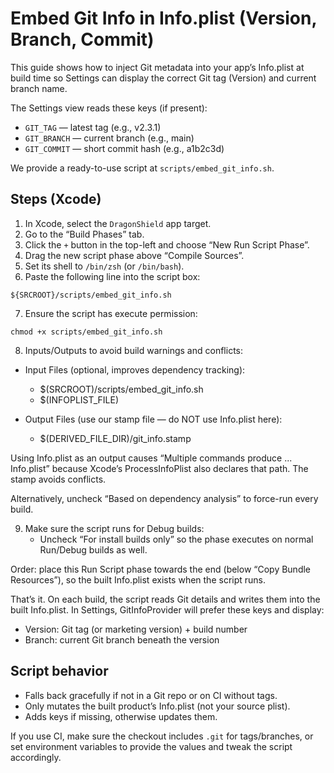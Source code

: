  # Embed Git Info in Info.plist (Version, Branch, Commit)
 
 This guide shows how to inject Git metadata into your app’s Info.plist at build time so Settings can display the correct Git tag (Version) and current branch name.
 
 The Settings view reads these keys (if present):
 - `GIT_TAG` — latest tag (e.g., v2.3.1)
 - `GIT_BRANCH` — current branch (e.g., main)
 - `GIT_COMMIT` — short commit hash (e.g., a1b2c3d)
 
 We provide a ready-to-use script at `scripts/embed_git_info.sh`.
 
 ## Steps (Xcode)
 
 1) In Xcode, select the `DragonShield` app target.
 2) Go to the “Build Phases” tab.
 3) Click the `+` button in the top-left and choose “New Run Script Phase”.
 4) Drag the new script phase above “Compile Sources”.
5) Set its shell to `/bin/zsh` (or `/bin/bash`).
6) Paste the following line into the script box:
 
 ```
 ${SRCROOT}/scripts/embed_git_info.sh
 ```
 
7) Ensure the script has execute permission:
 
 ```
 chmod +x scripts/embed_git_info.sh
 ```
 
8) Inputs/Outputs to avoid build warnings and conflicts:

- Input Files (optional, improves dependency tracking):
  - $(SRCROOT)/scripts/embed_git_info.sh
  - $(INFOPLIST_FILE)

- Output Files (use our stamp file — do NOT use Info.plist here):
  - $(DERIVED_FILE_DIR)/git_info.stamp

Using Info.plist as an output causes “Multiple commands produce ... Info.plist” because Xcode’s ProcessInfoPlist also declares that path. The stamp avoids conflicts.

Alternatively, uncheck “Based on dependency analysis” to force-run every build.

9) Make sure the script runs for Debug builds:
   - Uncheck “For install builds only” so the phase executes on normal Run/Debug builds as well.

Order: place this Run Script phase towards the end (below “Copy Bundle Resources”), so the built Info.plist exists when the script runs.

That’s it. On each build, the script reads Git details and writes them into the built Info.plist. In Settings, GitInfoProvider will prefer these keys and display:
 
 - Version: Git tag (or marketing version) + build number
 - Branch: current Git branch beneath the version
 
 ## Script behavior
 
 - Falls back gracefully if not in a Git repo or on CI without tags.
 - Only mutates the built product’s Info.plist (not your source plist).
 - Adds keys if missing, otherwise updates them.
 
 If you use CI, make sure the checkout includes `.git` for tags/branches, or set environment variables to provide the values and tweak the script accordingly.
